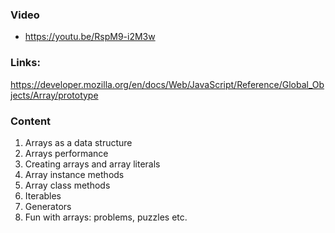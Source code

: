 
### Video
- https://youtu.be/RspM9-i2M3w

### Links:
https://developer.mozilla.org/en/docs/Web/JavaScript/Reference/Global_Objects/Array/prototype

### Content
1. Arrays as a data structure
2. Arrays performance
3. Creating arrays and array literals
4. Array instance methods
5. Array class methods
7. Iterables
8. Generators
6. Fun with arrays: problems, puzzles etc.
